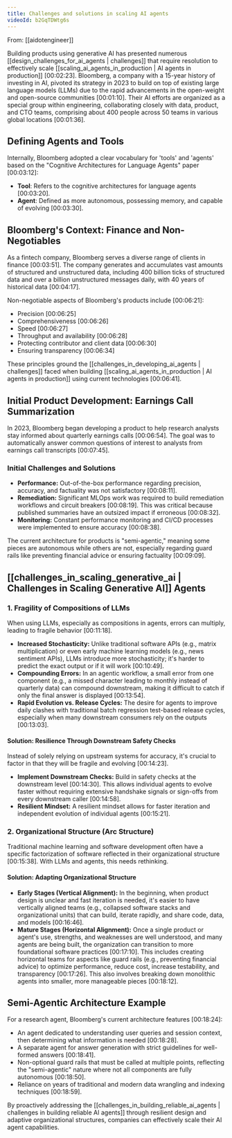 ```yaml
---
title: Challenges and solutions in scaling AI agents
videoId: b2GqTDWtg6s
---
```


From: [[aidotengineer]] <br/> 

Building products using generative AI has presented numerous [[design_challenges_for_ai_agents | challenges]] that require resolution to effectively scale [[scaling_ai_agents_in_production | AI agents in production]] <a class="yt-timestamp" data-t="00:02:23">[00:02:23]</a>. Bloomberg, a company with a 15-year history of investing in AI, pivoted its strategy in 2023 to build on top of existing large language models (LLMs) due to the rapid advancements in the open-weight and open-source communities <a class="yt-timestamp" data-t="00:01:10">[00:01:10]</a>. Their AI efforts are organized as a special group within engineering, collaborating closely with data, product, and CTO teams, comprising about 400 people across 50 teams in various global locations <a class="yt-timestamp" data-t="00:01:36">[00:01:36]</a>.

## Defining Agents and Tools
Internally, Bloomberg adopted a clear vocabulary for 'tools' and 'agents' based on the "Cognitive Architectures for Language Agents" paper <a class="yt-timestamp" data-t="00:03:12">[00:03:12]</a>:
*   **Tool**: Refers to the cognitive architectures for language agents <a class="yt-timestamp" data-t="00:03:20">[00:03:20]</a>.
*   **Agent**: Defined as more autonomous, possessing memory, and capable of evolving <a class="yt-timestamp" data-t="00:03:30">[00:03:30]</a>.

## Bloomberg's Context: Finance and Non-Negotiables
As a fintech company, Bloomberg serves a diverse range of clients in finance <a class="yt-timestamp" data-t="00:03:51">[00:03:51]</a>. The company generates and accumulates vast amounts of structured and unstructured data, including 400 billion ticks of structured data and over a billion unstructured messages daily, with 40 years of historical data <a class="yt-timestamp" data-t="00:04:17">[00:04:17]</a>.

Non-negotiable aspects of Bloomberg's products include <a class="yt-timestamp" data-t="00:06:21">[00:06:21]</a>:
*   Precision <a class="yt-timestamp" data-t="00:06:25">[00:06:25]</a>
*   Comprehensiveness <a class="yt-timestamp" data-t="00:06:26">[00:06:26]</a>
*   Speed <a class="yt-timestamp" data-t="00:06:27">[00:06:27]</a>
*   Throughput and availability <a class="yt-timestamp" data-t="00:06:28">[00:06:28]</a>
*   Protecting contributor and client data <a class="yt-timestamp" data-t="00:06:30">[00:06:30]</a>
*   Ensuring transparency <a class="yt-timestamp" data-t="00:06:34">[00:06:34]</a>

These principles ground the [[challenges_in_developing_ai_agents | challenges]] faced when building [[scaling_ai_agents_in_production | AI agents in production]] using current technologies <a class="yt-timestamp" data-t="00:06:41">[00:06:41]</a>.

## Initial Product Development: Earnings Call Summarization
In 2023, Bloomberg began developing a product to help research analysts stay informed about quarterly earnings calls <a class="yt-timestamp" data-t="00:06:54">[00:06:54]</a>. The goal was to automatically answer common questions of interest to analysts from earnings call transcripts <a class="yt-timestamp" data-t="00:07:45">[00:07:45]</a>.

### Initial Challenges and Solutions
*   **Performance:** Out-of-the-box performance regarding precision, accuracy, and factuality was not satisfactory <a class="yt-timestamp" data-t="00:08:11">[00:08:11]</a>.
*   **Remediation:** Significant MLOps work was required to build remediation workflows and circuit breakers <a class="yt-timestamp" data-t="00:08:19">[00:08:19]</a>. This was critical because published summaries have an outsized impact if erroneous <a class="yt-timestamp" data-t="00:08:32">[00:08:32]</a>.
*   **Monitoring:** Constant performance monitoring and CI/CD processes were implemented to ensure accuracy <a class="yt-timestamp" data-t="00:08:38">[00:08:38]</a>.

The current architecture for products is "semi-agentic," meaning some pieces are autonomous while others are not, especially regarding guard rails like preventing financial advice or ensuring factuality <a class="yt-timestamp" data-t="00:09:09">[00:09:09]</a>.

## [[challenges_in_scaling_generative_ai | Challenges in Scaling Generative AI]] Agents

### 1. Fragility of Compositions of LLMs
When using LLMs, especially as compositions in agents, errors can multiply, leading to fragile behavior <a class="yt-timestamp" data-t="00:11:18">[00:11:18]</a>.
*   **Increased Stochasticity:** Unlike traditional software APIs (e.g., matrix multiplication) or even early machine learning models (e.g., news sentiment APIs), LLMs introduce more stochasticity; it's harder to predict the exact output or if it will work <a class="yt-timestamp" data-t="00:10:49">[00:10:49]</a>.
*   **Compounding Errors:** In an agentic workflow, a small error from one component (e.g., a missed character leading to monthly instead of quarterly data) can compound downstream, making it difficult to catch if only the final answer is displayed <a class="yt-timestamp" data-t="00:13:54">[00:13:54]</a>.
*   **Rapid Evolution vs. Release Cycles:** The desire for agents to improve daily clashes with traditional batch regression test-based release cycles, especially when many downstream consumers rely on the outputs <a class="yt-timestamp" data-t="00:13:03">[00:13:03]</a>.

#### Solution: Resilience Through Downstream Safety Checks
Instead of solely relying on upstream systems for accuracy, it's crucial to factor in that they will be fragile and evolving <a class="yt-timestamp" data-t="00:14:23">[00:14:23]</a>.
*   **Implement Downstream Checks:** Build in safety checks at the downstream level <a class="yt-timestamp" data-t="00:14:30">[00:14:30]</a>. This allows individual agents to evolve faster without requiring extensive handshake signals or sign-offs from every downstream caller <a class="yt-timestamp" data-t="00:14:58">[00:14:58]</a>.
*   **Resilient Mindset:** A resilient mindset allows for faster iteration and independent evolution of individual agents <a class="yt-timestamp" data-t="00:15:21">[00:15:21]</a>.

### 2. Organizational Structure (Arc Structure)
Traditional machine learning and software development often have a specific factorization of software reflected in their organizational structure <a class="yt-timestamp" data-t="00:15:38">[00:15:38]</a>. With LLMs and agents, this needs rethinking.

#### Solution: Adapting Organizational Structure
*   **Early Stages (Vertical Alignment):** In the beginning, when product design is unclear and fast iteration is needed, it's easier to have vertically aligned teams (e.g., collapsed software stacks and organizational units) that can build, iterate rapidly, and share code, data, and models <a class="yt-timestamp" data-t="00:16:46">[00:16:46]</a>.
*   **Mature Stages (Horizontal Alignment):** Once a single product or agent's use, strengths, and weaknesses are well understood, and many agents are being built, the organization can transition to more foundational software practices <a class="yt-timestamp" data-t="00:17:10">[00:17:10]</a>. This includes creating horizontal teams for aspects like guard rails (e.g., preventing financial advice) to optimize performance, reduce cost, increase testability, and transparency <a class="yt-timestamp" data-t="00:17:26">[00:17:26]</a>. This also involves breaking down monolithic agents into smaller, more manageable pieces <a class="yt-timestamp" data-t="00:18:12">[00:18:12]</a>.

## Semi-Agentic Architecture Example
For a research agent, Bloomberg's current architecture features <a class="yt-timestamp" data-t="00:18:24">[00:18:24]</a>:
*   An agent dedicated to understanding user queries and session context, then determining what information is needed <a class="yt-timestamp" data-t="00:18:28">[00:18:28]</a>.
*   A separate agent for answer generation with strict guidelines for well-formed answers <a class="yt-timestamp" data-t="00:18:41">[00:18:41]</a>.
*   Non-optional guard rails that must be called at multiple points, reflecting the "semi-agentic" nature where not all components are fully autonomous <a class="yt-timestamp" data-t="00:18:50">[00:18:50]</a>.
*   Reliance on years of traditional and modern data wrangling and indexing techniques <a class="yt-timestamp" data-t="00:18:59">[00:18:59]</a>.

By proactively addressing the [[challenges_in_building_reliable_ai_agents | challenges in building reliable AI agents]] through resilient design and adaptive organizational structures, companies can effectively scale their AI agent capabilities.